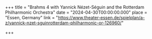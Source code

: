 +++
title = "Brahms 4 with Yannick Nézet-Séguin and the Rotterdam Philharmonic Orchestra"
date = "2024-04-30T00:00:00.000"
place = "Essen, Germany"
link = "https://www.theater-essen.de/spielplan/a-z/yannick-nzet-sguinrotterdam-philharmonic-or-126960/"

+++

